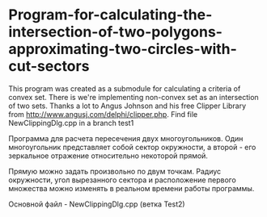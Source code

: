 # Program-for-calculating-the-intersection-of-two-polygons-approximating-two-circles-with-cut-sectors
This program was created as a submodule for calculating a criteria of convex set. There is we're implementing non-convex set as an intersection of two sets. Thanks a lot to Angus Johnson and his free Clipper Library from http://www.angusj.com/delphi/clipper.php. Find file NewClippingDlg.cpp in a branch test1


Программа для расчета пересечения двух многоугольников. Один многоугольник представляет собой сектор окружности, а второй - его зеркальное отражение относительно некоторой прямой.

Прямую можно задать произвольно по двум точкам. Радиус окружности, угол вырезанного сектора и расположение первого множества можно изменять в реальном времени работы программы.

Основной файл - NewClippingDlg.cpp (ветка Test2)
